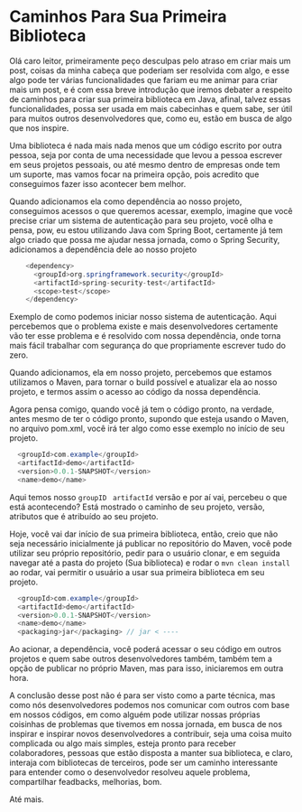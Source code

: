 # Caminhos Para Sua Primeira Biblioteca

Olá caro leitor, primeiramente peço desculpas pelo atraso em criar mais um post, coisas da minha cabeça que poderiam ser resolvida com algo, e esse algo pode ter várias funcionalidades que fariam eu me animar para criar mais um post, e é com essa breve introdução que iremos debater a respeito de caminhos para criar sua primeira biblioteca em Java, afinal, talvez essas funcionalidades, possa ser usada em mais cabecinhas e quem sabe, ser útil para muitos outros desenvolvedores que, como eu, estão em busca de algo que nos inspire.
 
Uma biblioteca é nada mais nada menos que um código escrito por outra pessoa, seja por conta de uma necessidade que levou a pessoa escrever em seus projetos pessoais, ou até mesmo dentro de empresas onde tem um suporte, mas vamos focar na primeira opção, pois acredito que conseguimos fazer isso acontecer bem melhor.
 
Quando adicionamos ela como dependência ao nosso projeto, conseguimos acessos o que queremos acessar, exemplo, imagine que você precise criar um sistema de autenticação para seu projeto, você olha e pensa, pow, eu estou utilizando Java com Spring Boot, certamente já tem algo criado que possa me ajudar nessa jornada, como o Spring Security, adicionamos a dependência dele ao nosso projeto
```java
    <dependency>
      <groupId>org.springframework.security</groupId>
      <artifactId>spring-security-test</artifactId>
      <scope>test</scope>
    </dependency>
```

Exemplo de como podemos iniciar nosso sistema de autenticação. Aqui percebemos que o problema existe e mais desenvolvedores certamente vão ter esse problema e é resolvido com nossa dependência, onde torna mais fácil trabalhar com segurança do que propriamente escrever tudo do zero.

Quando adicionamos, ela em nosso projeto, percebemos que estamos utilizamos o Maven, para tornar o build possível e atualizar ela ao nosso projeto, e termos assim o acesso ao código da nossa dependência. 
 
Agora pensa comigo, quando você já tem o código pronto, na verdade, antes mesmo de ter o código pronto, supondo que esteja usando o Maven, no arquivo pom.xml, você irá ter algo como esse exemplo no início de seu projeto.

```java
  <groupId>com.example</groupId>
  <artifactId>demo</artifactId>
  <version>0.0.1-SNAPSHOT</version>
  <name>demo</name>
```

Aqui temos nosso ```groupID``` ``` artifactId``` versão e por aí vai, percebeu o que está acontecendo? Está mostrado o caminho de seu projeto, versão, atributos que é atribuído ao seu projeto.

Hoje, você vai dar início de sua primeira biblioteca, então, creio que não seja necessário inicialmente já publicar no repositório do Maven, você pode utilizar seu próprio repositório, pedir para o usuário clonar, e em seguida navegar até a pasta do projeto (Sua biblioteca) e rodar o 
```mvn clean install```  ao rodar, vai permitir o usuário a usar sua primeira biblioteca em seu projeto.

```java
  <groupId>com.example</groupId>
  <artifactId>demo</artifactId>
  <version>0.0.1-SNAPSHOT</version>
  <name>demo</name>
  <packaging>jar</packaging> // jar < ----
```
Ao acionar, a dependência, você poderá acessar o seu código em outros projetos e quem sabe outros desenvolvedores também, também tem a opção de publicar no próprio Maven, mas para isso, iniciaremos em outra hora.
 
A conclusão desse post não é para ser visto como a parte técnica, mas como nós desenvolvedores podemos nos comunicar com outros com base em nossos códigos, em como alguém pode utilizar nossas próprias coisinhas de problemas que tivemos em nossa jornada, em busca de nos inspirar e inspirar novos desenvolvedores a contribuir, seja uma coisa muito complicada ou algo mais simples, esteja pronto para receber colaboradores, pessoas que estão disposta a manter sua biblioteca, e claro, interaja com bibliotecas de terceiros, pode ser um caminho interessante para entender como o desenvolvedor resolveu aquele problema, compartilhar feadbacks, melhorias, bom.

Até mais.
